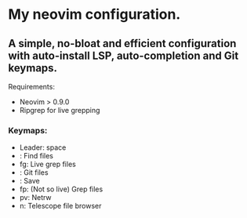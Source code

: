 # My neovim configuration.
## A simple, no-bloat and efficient configuration with auto-install LSP, auto-completion and Git keymaps.

Requirements:
- Neovim > 0.9.0
- Ripgrep for live grepping

### Keymaps:
- Leader: space
- <leader><space>: Find files
- <leader>fg: Live grep files
- <C-p>: Git files
- <C-s>: Save
- <leader>fp: (Not so live) Grep files
- <leader>pv: Netrw
- <leader>n: Telescope file browser
